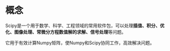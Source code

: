 # 概念

Scipy是一个用于数学、科学、工程领域的常用软件包，可以处理**插值、积分、优化、图像处理、常微分方程数值解的求解、信号处理**等问题。

它用于有效计算Numpy矩阵，使Numpy和Scipy协同工作，高效解决问题。
